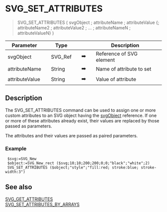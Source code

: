 <!-- SVG_SET_ATTRIBUTES ( objectID ; Param_2 ; … ; N )
 -> objectID (Text)
 -> Param_2 ; … ; N (Text)-->
# SVG_SET_ATTRIBUTES

> SVG_SET_ATTRIBUTES ( svgObject ; attributeName ; attributeValue {; attributeName2 ; attributeValue2 ; ... ; attributeNameN ; attributeValueN} )

| Parameter |     | Type |     |     |     | Description |     |
| --- | --- | --- | --- | --- | --- | --- | --- |
| svgObject |     | SVG_Ref |     | ➡️ |     | Reference of SVG element |     |
| attributeName |     | String |     | ➡️ |     | Name of attribute to set |     |
| attributeValue |     | String |     | ➡️ |     | Value of attribute |     |

## Description

The SVG_SET_ATTRIBUTES command can be used to assign one or more custom attributes to an SVG object having the [svgObject](## "Reference of SVG element") reference. If one or more of these attributes already exist, their values are replaced by those passed as parameters.

The attributes and their values are passed as paired parameters.

### Example  

```4d
 $svg:=SVG_New   
 $object:=SVG_New_rect ($svg;10;10;200;200;0;0;"black";"white";2)  
 SVG_SET_ATTRIBUTES ($object;"style";"fill:red; stroke:blue; stroke-width:3")
```

## See also

[SVG_GET_ATTRIBUTES](SVG_GET_ATTRIBUTES.md)  
[SVG_SET_ATTRIBUTES_BY_ARRAYS](SVG_SET_ATTRIBUTES_BY_ARRAYS.md)
